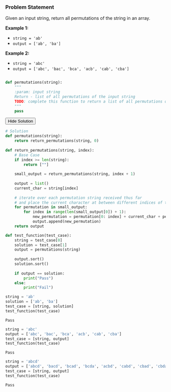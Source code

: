 
### Problem Statement

Given an input string, return all permutations of the string in an array.

**Example 1:**
* `string = 'ab'`
* `output = ['ab', 'ba']`

**Example 2:**
* `string = 'abc'`
* `output = ['abc', 'bac', 'bca', 'acb', 'cab', 'cba']`



```python

```


```python
def permutations(string):
    """
    :param: input string
    Return - list of all permutations of the input string
    TODO: complete this function to return a list of all permutations of the string
    """
    pass
```

<span class="graffiti-highlight graffiti-id_2d0q2u5-id_vkbq25t"><i></i><button>Hide Solution</button></span>


```python
# Solution
def permutations(string):
    return return_permutations(string, 0)
    
def return_permutations(string, index):
    # Base Case
    if index >= len(string):
        return [""]
    
    small_output = return_permutations(string, index + 1)
    
    output = list()
    current_char = string[index]
    
    # iterate over each permutation string received thus far
    # and place the current character at between different indices of the string
    for permutation in small_output:
        for index in range(len(small_output[0]) + 1):
            new_permutation = permutation[0: index] + current_char + permutation[index:]
            output.append(new_permutation)
    return output

```


```python
def test_function(test_case):
    string = test_case[0]
    solution = test_case[1]
    output = permutations(string)
    
    output.sort()
    solution.sort()
    
    if output == solution:
        print("Pass")
    else:
        print("Fail")
```


```python
string = 'ab'
solution = ['ab', 'ba']
test_case = [string, solution]
test_function(test_case)
```

    Pass



```python
string = 'abc'
output = ['abc', 'bac', 'bca', 'acb', 'cab', 'cba']
test_case = [string, output]
test_function(test_case)
```

    Pass



```python
string = 'abcd'
output = ['abcd', 'bacd', 'bcad', 'bcda', 'acbd', 'cabd', 'cbad', 'cbda', 'acdb', 'cadb', 'cdab', 'cdba', 'abdc', 'badc', 'bdac', 'bdca', 'adbc', 'dabc', 'dbac', 'dbca', 'adcb', 'dacb', 'dcab', 'dcba']
test_case = [string, output]
test_function(test_case)
```

    Pass

